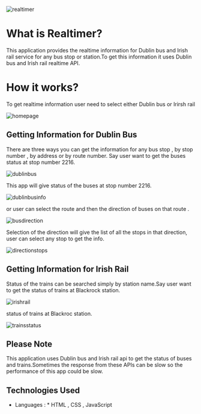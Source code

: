 ![realtimer](https://cloud.githubusercontent.com/assets/22799847/26244988/034ae86a-3c8a-11e7-87dd-eac938875584.PNG)

# What is Realtimer?

This application provides the realtime information for Dublin bus and Irish rail service for any bus stop or station.To get this information it uses Dublin bus and Irish rail realtime API.

# How it works?

To get realtime information user need to select either Dublin bus or Irirsh rail

![homepage](https://cloud.githubusercontent.com/assets/22799847/26244983/033bdb0e-3c8a-11e7-8650-a6ee9f41cd1e.PNG)

## Getting Information for Dublin Bus

There are three ways you can get the information for any bus stop , by stop number , by address or by route number.
Say user want to get the buses status at stop number 2216.

![dublinbus](https://cloud.githubusercontent.com/assets/22799847/26246034/01356852-3c8f-11e7-9586-1a414ca356da.PNG)

This app will give status of the buses at stop number 2216.

![dublinbusinfo](https://cloud.githubusercontent.com/assets/22799847/26244985/033cee68-3c8a-11e7-8af2-ead64da650d7.PNG)

or user can select the route and then the direction of buses on that route . 

![busdirection](https://cloud.githubusercontent.com/assets/22799847/26244982/0337251e-3c8a-11e7-909e-d65aca3ce0fe.PNG)

Selection of the direction will give the list of all the stops in that direction, user can select any stop to get the info.

![directionstops](https://cloud.githubusercontent.com/assets/22799847/26244986/03402a74-3c8a-11e7-85bf-3f55d4a04a8a.PNG)

## Getting Information for Irish Rail

Status of the trains can be searched simply by station name.Say user want to get the status of trains at Blackrock station.

![irishrail](https://cloud.githubusercontent.com/assets/22799847/26246392/d59d4fa0-3c90-11e7-8f53-39dbe07548dd.PNG)

status of trains at Blackroc station.

![trainsstatus](https://cloud.githubusercontent.com/assets/22799847/26244989/03522530-3c8a-11e7-86d6-4b717c2b291f.PNG)

## Please Note

This application uses Dublin bus and Irish rail api to get the status of buses and trains.Sometimes the response from these APIs can be slow so the performance of this app could be slow.

## Technologies Used

* Languages : * HTML , CSS , JavaScript







